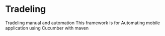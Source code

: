 # Tradeling
Tradeling manual and automation
This framework is for Automating mobile application using Cucumber with maven
